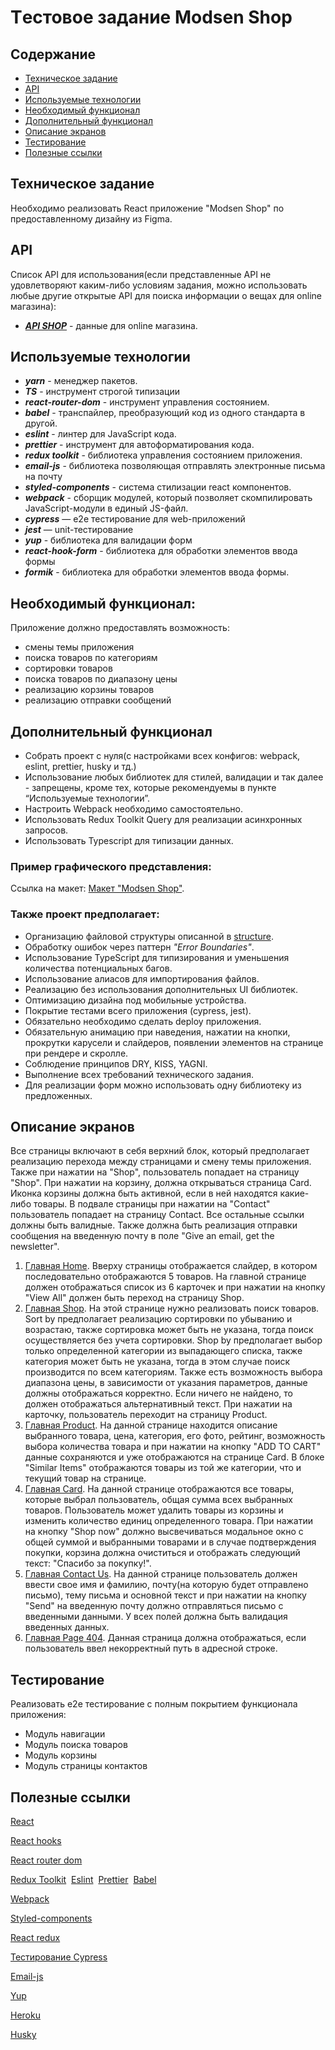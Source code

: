 # Tестовое задание Modsen Shop


## Содержание


- [Техническое задание](#Техническое-задание)
- [API](#API)
- [Используемые технологии](#Используемые-технологии)
- [Необходимый функционал](#Необходимый-функционал)
- [Дополнительный функционал](#Дополнительный-функционал)
- [Описание экранов](#Описание-экранов)
- [Тестирование](#Тестирование)
- [Полезные ссылки](#Полезные-ссылки)


## Техническое задание


Необходимо реализовать React приложение "Modsen Shop" по предоставленному дизайну из Figma.


## API 

Список API для использования(если представленные API не удовлетворяют каким-либо условиям задания, можно использовать любые
другие открытые API для поиска информации о вещах для online магазина):
- ***[API SHOP](https://fakestoreapi.com/product)*** - данные для online магазина.


## Используемые технологии


- **_yarn_** - менеджер пакетов.
- **_TS_** - инструмент строгой типизации
- **_react-router-dom_** - инструмент управления состоянием.
- ***babel*** - транспайлер, преобразующий код из одного стандарта в другой.
- ***eslint*** - линтер для JavaScript кода.
- ***prettier*** - инструмент для автоформатирования кода.
- ***redux toolkit*** - библиотека управления состоянием приложения.
- **_email-js_** - библиотека позволяющая отправлять электронные письма на почту
- ***styled-components*** - система стилизации react компонентов.
- ***webpack*** -  сборщик модулей, который позволяет скомпилировать JavaScript-модули в единый JS-файл.
- ***cypress*** — e2e тестирование для web-приложений
- ***jest*** — unit-тестирование
- **_yup_** - библиотека для валидации форм
- **_react-hook-form_** - библиотека для обработки элементов ввода формы
- **_formik_** - библиотека для обработки элементов ввода формы.


## Необходимый функционал:

Приложение должно предоставлять возможность:

- смены темы приложения
- поиска товаров по категориям
- сортировки товаров
- поиска товаров по диапазону цены
- реализацию корзины товаров
- реализацию отправки сообщений 


## Дополнительный функционал

- Собрать проект с нуля(с настройками всех конфигов: webpack, eslint, prettier, husky и тд.)
- Использование любых библиотек для стилей, валидации и так далее - запрещены, кроме тех, которые рекомендуемы в пункте “Используемые технологии”.
- Настроить Webpack необходимо самостоятельно.
- Использовать Redux Toolkit Query для реализации асинхронных запросов.
- Использовать Typescript для типизации данных.


### Пример графического представления:


Ссылка на макет: [Макет "Modsen Shop"](<https://www.figma.com/file/48iSoUVdUxlK5ee7dm6mz9/Modsen-shop?node-id=0-1&t=YeTKQMbkzvYxgSmu-0>).


### Также проект предполагает:


- Организацию файловой структуры описанной в [structure](https://github.com/mkrivel/structure).
- Обработку ошибок через паттерн _"Error Boundaries"_.
- Использование TypeScript для типизирования и уменьшения количества потенциальных багов.
- Использование алиасов для импортирования файлов.
- Реализацию без использования дополнительных UI библиотек.
- Оптимизацию дизайна под мобильные устройства.
- Покрытие тестами всего приложения (cypress, jest).
- Обязательно необходимо сделать deploy приложения.
- Обязательную анимацию при наведения, нажатии на кнопки, прокрутки карусели и слайдеров, появлении элементов на странице при рендере и скролле.
- Соблюдение принципов DRY, KISS, YAGNI.
- Выполнение всех требований технического задания.
- Для реализации форм можно использовать одну библиотеку из предложенных.


## Описание экранов

Все страницы включают в себя верхний блок, который предполагает реализацию перехода между страницами и смену темы приложения. Также при нажатии на "Shop", пользователь попадает на страницу "Shop". При нажатии на корзину, должна открываться страница Card. Иконка корзины должна быть активной, если в ней находятся какие-либо товары.
В подвале страницы при нажатии на "Contact" пользователь попадает на страницу Contact. Все остальные ссылки должны быть валидные.
Также должна быть реализация отправки сообщения на введенную почту в поле "Give an email, get the newsletter".

1. [Главная Home](<https://www.figma.com/file/48iSoUVdUxlK5ee7dm6mz9/Modsen-shop?node-id=1-7082&t=YeTKQMbkzvYxgSmu-0>).
Вверху страницы отображается слайдер, в котором последовательно отображаются 5 товаров.
На главной странице должен отображаться список из 6 карточек и при нажатии на кнопку "View All" должен быть переход на страницу Shop.
2. [Главная Shop](<https://www.figma.com/file/48iSoUVdUxlK5ee7dm6mz9/Modsen-shop?node-id=1-6414&t=YeTKQMbkzvYxgSmu-0>).
На этой странице нужно реализовать поиск товаров. Sort by предполагает реализацию сортировки по убыванию и возрастаю, также сортировка может быть не указана, тогда поиск осуществляется без учета сортировки. Shop by предполагает выбор только определенной категории из выпадающего списка, также категория может быть не указана, тогда в этом случае поиск производится по всем категориям. Также есть возможность выбора диапазона 
цены, в зависимости от указания параметров, данные должны отображаться корректно. Если ничего не найдено, то должен отображаться альтернативный текст.
При нажатии на карточку, пользователь переходит на страницу Product.
3. [Главная Product](<https://www.figma.com/file/48iSoUVdUxlK5ee7dm6mz9/Modsen-shop?node-id=1-5173&t=YeTKQMbkzvYxgSmu-0>).
На данной странице  находится описание выбранного товара, цена, категория, его фото, рейтинг, возможность выбора количества товара и при нажатии на кнопку "ADD TO CART" данные сохраняются и уже отображаются на странице Card.
В блоке "Similar Items" отображаются товары из той же категории, что и текущий товар на странице.
4. [Главная Card](<https://www.figma.com/file/48iSoUVdUxlK5ee7dm6mz9/Modsen-shop?node-id=1-5899&t=YeTKQMbkzvYxgSmu-0>).
На данной странице отображаются все товары, которые выбрал пользователь, общая сумма всех выбранных товаров. Пользователь может удалить товары из корзины и изменить количество единиц определенного товара. При нажатии на кнопку "Shop now" должно высвечиваться модальное окно с общей суммой и выбранными товарами и в случае подтверждения покупки, корзина должна очиститься и отображать следующий текст: "Спасибо за покупку!".
5. [Главная Contact Us](<https://www.figma.com/file/48iSoUVdUxlK5ee7dm6mz9/Modsen-shop?node-id=1-5504&t=YeTKQMbkzvYxgSmu-0>).
На данной странице пользователь должен ввести свое имя и фамилию, почту(на которую будет отправлено письмо), тему письма и основной текст и при нажатии на кнопку "Send"
на введенную почту должно отправляться письмо с введенными данными. У всех полей должна быть валидация введенных данных. 
6. [Главная Page 404](<https://www.figma.com/file/48iSoUVdUxlK5ee7dm6mz9/Modsen-shop?node-id=1-6404&t=YeTKQMbkzvYxgSmu-0>).
Данная страница должна отображаться, если пользователь ввел некорректный путь в адресной строке.


## Тестирование


Реализовать e2e тестирование c полным покрытием функционала приложения:

- Модуль навигации
- Модуль поиска товаров
- Модуль корзины
- Модуль страницы контактов


## Полезные ссылки


[React](https://reactjs.org/docs/getting-started.html)

[React hooks](https://reactjs.org/docs/hooks-intro.html)

[React router dom](https://reacttraining.com/react-router/web/guides/quick-start)

[Redux Toolkit](https://redux-toolkit.js.org/introduction/getting-started)
​
[Eslint](https://eslint.org/docs/user-guide/configuring)
​
[Prettier](https://prettier.io/docs/en/install.html)
​
[Babel](https://babeljs.io/docs/en/configuration)

[Webpack](https://webpack.js.org/guides/getting-started/)

[Styled-components](https://www.styled-components.com/docs)

[React redux](https://react-redux.js.org/introduction/quick-start)

[Тестирование Cypress](https://docs.cypress.io/guides/overview/why-cypress.html#In-a-nutshell)

[Email-js](https://www.emailjs.com/docs/examples/reactjs/)

[Yup](https://www.npmjs.com/package/yup)

[Heroku](https://devcenter.heroku.com/articles/heroku-cli)

[Husky](https://typicode.github.io/husky/#/)



